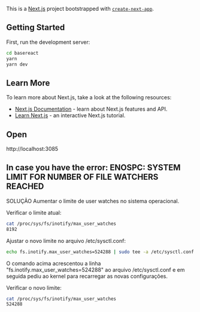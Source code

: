 This is a [Next.js](https://nextjs.org/) project bootstrapped with [`create-next-app`](https://github.com/vercel/next.js/tree/canary/packages/create-next-app).

## Getting Started
First, run the development server:

```bash
cd basereact
yarn
yarn dev
```

## Learn More
To learn more about Next.js, take a look at the following resources:

- [Next.js Documentation](https://nextjs.org/docs) - learn about Next.js features and API.
- [Learn Next.js](https://nextjs.org/learn) - an interactive Next.js tutorial.

## Open 
http://localhost:3085

## In case you have the error: ENOSPC: SYSTEM LIMIT FOR NUMBER OF FILE WATCHERS REACHED

SOLUÇÃO
Aumentar o limite de user watches no sistema operacional.

Verificar o limite atual:

```bash
cat /proc/sys/fs/inotify/max_user_watches
8192
```

Ajustar o novo limite no arquivo /etc/sysctl.conf:

```bash
echo fs.inotify.max_user_watches=524288 | sudo tee -a /etc/sysctl.conf && sudo sysctl -p
```

O comando acima acrescentou a linha "fs.inotify.max_user_watches=524288" ao arquivo /etc/sysctl.conf e em seguida pediu ao kernel para recarregar as novas configurações.

Verificar o novo limite:

```bash
cat /proc/sys/fs/inotify/max_user_watches
524288
```